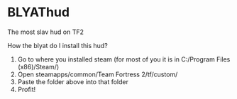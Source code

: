 # BLYAThud
The most slav hud on TF2

How the blyat do I install this hud?
1. Go to where you installed steam (for most of you it is in C:/Program Files (x86)/Steam/)
2. Open steamapps/common/Team Fortress 2/tf/custom/
3. Paste the folder above into that folder
4. Profit!